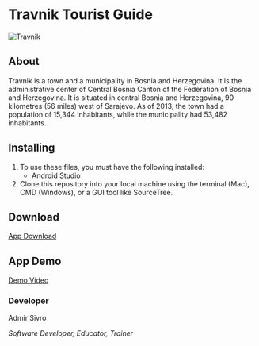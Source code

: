 # Travnik Tourist Guide

![Travnik][project-thumbnail-url]

## About
Travnik is a town and a municipality in Bosnia and Herzegovina. It is the administrative center of Central Bosnia Canton of the Federation of Bosnia and Herzegovina. It is situated in central Bosnia and Herzegovina, 90 kilometres (56 miles) west of Sarajevo. As of 2013, the town had a population of 15,344 inhabitants, while the municipality had 53,482 inhabitants.

## Installing
1. To use these files, you must have the following installed:
	- Android Studio
2. Clone this repository into your local machine using the terminal (Mac), CMD (Windows), or a GUI tool like SourceTree.

## Download
[App Download][app-download-url]

## App Demo
[Demo Video][demo-video-url]

### Developer

Admir Sivro

_Software Developer, Educator, Trainer_

[project-thumbnail-url]: https://upload.wikimedia.org/wikipedia/commons/2/20/Travnik_%28collage_image%29.jpg
[demo-video-url]: https://youtu.be/PlRmhat_7y0
[app-download-url]: https://shorturl.at/iGSTZ